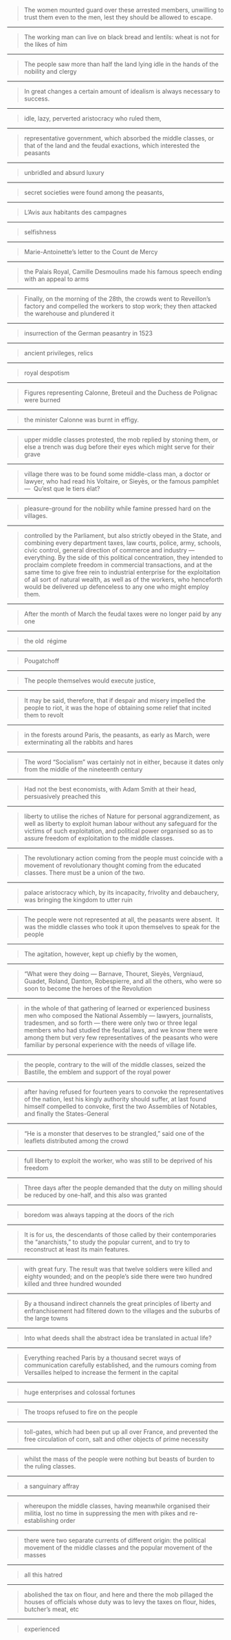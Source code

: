 
> The women mounted guard over these arrested members, unwilling to trust them even to the men, lest they should be allowed to escape.

***

> The working man can live on black bread and lentils: wheat is not for the likes of him

***

> The people saw more than half the land lying idle in the hands of the nobility and clergy

***

> In great changes a certain amount of idealism is always necessary to success.

***

> idle, lazy, perverted aristocracy who ruled them,

***

> representative government, which absorbed the middle classes, or that of the land and the feudal exactions, which interested the peasants

***

> unbridled and absurd luxury

***

> secret societies were found among the peasants,

***

> L’Avis aux habitants des campagnes

***

> selfishness

***

> Marie-Antoinette’s letter to the Count de Mercy

***

> the Palais Royal, Camille Desmoulins made his famous speech ending with an appeal to arms

***

> Finally, on the morning of the 28th, the crowds went to Reveillon’s factory and compelled the workers to stop work; they then attacked the warehouse and plundered it

***

> insurrection of the German peasantry in 1523

***

> ancient privileges, relics

***

> royal despotism

***

> Figures representing Calonne, Breteuil and the Duchess de Polignac were burned

***

> the minister Calonne was burnt in effigy.

***

> upper middle classes protested, the mob replied by stoning them, or else a trench was dug before their eyes which might serve for their grave

***

> village there was to be found some middle-class man, a doctor or lawyer, who had read his Voltaire, or Sieyès, or the famous pamphlet —  Qu’est que le tiers élat?

***

> pleasure-ground for the nobility while famine pressed hard on the villages.

***

> controlled by the Parliament, but also strictly obeyed in the State, and combining every department taxes, law courts, police, army, schools, civic control, general direction of commerce and industry — everything. By the side of this political concentration, they intended to proclaim complete freedom in commercial transactions, and at the same time to give free rein to industrial enterprise for the exploitation of all sort of natural wealth, as well as of the workers, who henceforth would be delivered up defenceless to any one who might employ them.

***

> After the month of March the feudal taxes were no longer paid by any one

***

> the old  régime

***

> Pougatchoff

***

> The people themselves would execute justice,

***

> It may be said, therefore, that if despair and misery impelled the people to riot, it was the hope of obtaining some relief that incited them to revolt

***

> in the forests around Paris, the peasants, as early as March, were exterminating all the rabbits and hares

***

> The word “Socialism” was certainly not in either, because it dates only from the middle of the nineteenth century

***

> Had not the best economists, with Adam Smith at their head, persuasively preached this

***

> liberty to utilise the riches of Nature for personal aggrandizement, as well as liberty to exploit human labour without any safeguard for the victims of such exploitation, and political power organised so as to assure freedom of exploitation to the middle classes.

***

> The revolutionary action coming from the people must coincide with a movement of revolutionary thought coming from the educated classes. There must be a union of the two.

***

> palace aristocracy which, by its incapacity, frivolity and debauchery, was bringing the kingdom to utter ruin

***

> The people were not represented at all, the peasants were absent.  It was the middle classes who took it upon themselves to speak for the people

***

> The agitation, however, kept up chiefly by the women,

***

> “What were they doing — Barnave, Thouret, Sieyès, Vergniaud, Guadet, Roland, Danton, Robespierre, and all the others, who were so soon to become the heroes of the Revolution

***

> in the whole of that gathering of learned or experienced business men who composed the National Assembly — lawyers, journalists, tradesmen, and so forth — there were only two or three legal members who had studied the feudal laws, and we know there were among them but very few representatives of the peasants who were familiar by personal experience with the needs of village life.

***

> the people, contrary to the will of the middle classes, seized the Bastille, the emblem and support of the royal power

***

> after having refused for fourteen years to convoke the representatives of the nation, lest his kingly authority should suffer, at last found himself compelled to convoke, first the two Assemblies of Notables, and finally the States-General

***

> “He is a monster that deserves to be strangled,” said one of the leaflets distributed among the crowd

***

> full liberty to exploit the worker, who was still to be deprived of his freedom

***

> Three days after the people demanded that the duty on milling should be reduced by one-half, and this also was granted

***

> boredom was always tapping at the doors of the rich

***

> It is for us, the descendants of those called by their contemporaries the “anarchists,” to study the popular current, and to try to reconstruct at least its main features.

***

> with great fury. The result was that twelve soldiers were killed and eighty wounded; and on the people’s side there were two hundred killed and three hundred wounded

***

> By a thousand indirect channels the great principles of liberty and enfranchisement had filtered down to the villages and the suburbs of the large towns

***

> Into what deeds shall the abstract idea be translated in actual life?

***

> Everything reached Paris by a thousand secret ways of communication carefully established, and the rumours coming from Versailles helped to increase the ferment in the capital

***

> huge enterprises and colossal fortunes

***

> The troops refused to fire on the people

***

> toll-gates, which had been put up all over France, and prevented the free circulation of corn, salt and other objects of prime necessity

***

> whilst the mass of the people were nothing but beasts of burden to the ruling classes.

***

> a sanguinary affray

***

> whereupon the middle classes, having meanwhile organised their militia, lost no time in suppressing the men with pikes and re-establishing order

***

> there were two separate currents of different origin: the political movement of the middle classes and the popular movement of the masses

***

> all this hatred

***

> abolished the tax on flour, and here and there the mob pillaged the houses of officials whose duty was to levy the taxes on flour, hides, butcher’s meat, etc

***

> experienced
